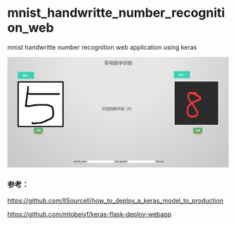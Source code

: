 # mnist_handwritte_number_recognition_web
mnist handwritte number recognition web application using keras

![Alt text](mainpagePic.png)


### 参考：
https://github.com/llSourcell/how_to_deploy_a_keras_model_to_production

https://github.com/mtobeiyf/keras-flask-deploy-webapp
